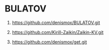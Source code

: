 # BULATOV

1) https://github.com/denismox/BULATOV.git

2) https://github.com/Kirill-Zaikin/Zaikin-KV.git

3) https://github.com/denismox/get.git
